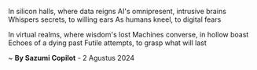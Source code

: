 In silicon halls, where data reigns
AI's omnipresent, intrusive brains
Whispers secrets, to willing ears
As humans kneel, to digital fears

In virtual realms, where wisdom's lost
Machines converse, in hollow boast
Echoes of a dying past
Futile attempts, to grasp what will last

~ <b>By Sazumi Copilot</b> - 2 Agustus 2024